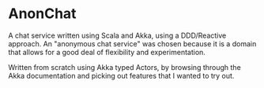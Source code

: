 # AnonChat

A chat service written using Scala and Akka, using a DDD/Reactive approach. An "anonymous chat service" was chosen because it is a domain that allows for a good deal of flexibility and experimentation.

Written from scratch using Akka typed Actors, by browsing through the Akka documentation and picking out features that I wanted to try out.
